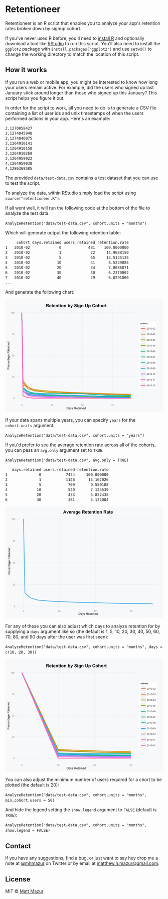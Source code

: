 # Retentioneer

Retentioneer is an R script that enables you to analyze your app's retention rates broken down by signup cohort.

If you've never used R before, you'll need to [install R](https://cran.r-project.org/mirrors.html) and optionally download a tool like [RStudio](https://www.rstudio.com/products/rstudio/download/) to run this script. You'll also need to install the `ggplot2` package with `install.packages("ggplot2")` and use `setwd()` to change the working directory to match the location of this script.

## How it works

If you run a web or mobile app, you might be interested to know how long your users remain active. For example, did the users who signed up last January stick around longer than those who signed up this January? This script helps you figure it out.

In order for the script to work, all you need to do is to generate a CSV file containing a list of user ids and unix timestamps of when the users performed actions in your app.  Here's an example:

```
2,1270858427
2,1274045948
2,1274046075
3,1264910141
3,1264910158
3,1264910269
3,1264959922
4,1264959038
4,1286368585
```

The provided `data/test-data.csv` contains a test dataset that you can use to test the script.

To analyze the data, within RStudio simply load the script using `source("retentioneer.R")`.

If all went well, it will run the following code at the bottom of the file to analyze the test data:

`AnalyzeRetention("data/test-data.csv", cohort.units = "months")`

Which will generate output the following retention table:

```
     cohort days.retained users.retained retention.rate
1   2010-02             0            481    100.0000000
2   2010-02             1             72     14.9688150
3   2010-02             5             65     13.5135135
4   2010-02            10             41      8.5239085
5   2010-02            20             34      7.0686071
6   2010-02            30             30      6.2370062
7   2010-02            40             29      6.0291060
...
```

And generate the following chart:

![retention chart by month](images/test-data-by-month.png)

If your data spans multiple years, you can specify `years` for the `cohort.units` argument:

`AnalyzeRetention("data/test-data.csv", cohort.units = "years")`

If you'd prefer to see the average retention rate across all of the cohorts, you can pass an `avg.only` argument set to `TRUE`.

`AnalyzeRetention("data/test-data.csv", avg.only = TRUE)`

```
   days.retained users.retained retention.rate
1              0           7424     100.000000
2              1           1126      15.167026
3              5            709       9.550108
4             10            529       7.125539
5             20            433       5.832435
6             30            381       5.132004
```

![retention chart by month](images/test-data-average.png)

For any of these you can also adjust which days to analyze retention for by supplying a `days` argument like so (the default is 1, 5, 10, 20, 30, 40, 50, 60, 70, 80, and 90 days after the user was first seen):

`AnalyzeRetention("data/test-data.csv", cohort.units = "months", days = c(10, 20, 30))`

![retention data adjusted cohorts](images/test-data-10-20-30.png)

You can also adjust the minimum number of users required for a chort to be plotted (the default is 20):

`AnalyzeRetention("data/test-data.csv", cohort.units = "months", min.cohort.users = 50)`

And hide the legend setting the `show.legend` argument to `FALSE` (default is `TRUE`):

`AnalyzeRetention("data/test-data.csv", cohort.units = "months", show.legend = FALSE)`

## Contact

If you have any suggestions, find a bug, or just want to say hey drop me a note at [@mhmazur](https://twitter.com/mhmazur) on Twitter or by email at matthew.h.mazur@gmail.com.

## License

MIT © [Matt Mazur](http://mattmazur.com)
